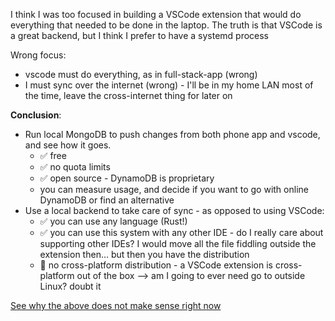 I think I was too focused in building a VSCode extension that would do everything that needed to be done in the laptop.
The truth is that VSCode is a great backend, but I think I prefer to have a systemd process

Wrong focus:
  - vscode must do everything, as in full-stack-app (wrong)
  - I must sync over the internet (wrong) - I'll be in my home LAN most of the time, leave the cross-internet thing for later on

**Conclusion**:
  - Run local MongoDB to push changes from both phone app and vscode, and see how it goes.
    - ✅ free
    - ✅ no quota limits
    - ✅ open source - DynamoDB is proprietary
    - you can measure usage, and decide if you want to go with online DynamoDB or find an alternative
  - Use a local backend to take care of sync - as opposed to using VSCode:
    - ✅ you can use any language (Rust!)
    - ✅ you can use this system with any other IDE - do I really care about supporting other IDEs? I would move all the file fiddling outside the extension then... but then you have the distribution
    - 🔴 no cross-platform distribution - a VSCode extension is cross-platform out of the box --> am I going to ever need go to outside Linux? doubt it

  [See why the above does not make sense right now](./2022-11-04-sync-laptop-data.md)
